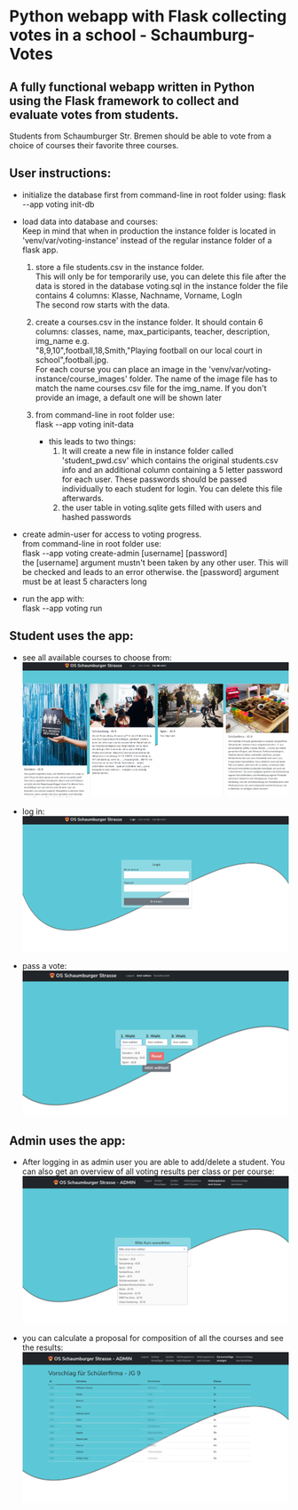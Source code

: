 # Python webapp with Flask collecting votes in a school - Schaumburg-Votes

## A fully functional webapp written in Python using the Flask framework to collect and evaluate votes from students.

Students from Schaumburger Str. Bremen should be able to vote from a choice of courses their favorite three courses.

## User instructions:

- initialize the database first from command-line in root folder using:
  flask --app voting init-db

- load data into database and courses:  
  Keep in mind that when in production the instance folder is located in 'venv/var/voting-instance' instead of the regular instance folder of a flask app.

  1. store a file students.csv in the instance folder.  
     This will only be for temporarily use, you can delete this file after the data is stored in the database voting.sql in the instance folder
     the file contains 4 columns:
     Klasse, Nachname, Vorname, LogIn\
     The second row starts with the data.

  2. create a courses.csv in the instance folder.
     It should contain 6 columns:
     classes, name, max_participants, teacher, description, img_name
     e.g.  
     "8,9,10",football,18,Smith,"Playing football on our local court in school",football.jpg.  
     For each course you can place an image in the 'venv/var/voting-instance/course_images' folder.
     The name of the image file has to match the name courses.csv file for the img_name.
     If you don't provide an image, a default one will be shown later

  3. from command-line in root folder use:  
     flask --app voting init-data

     - this leads to two things:
       1. It will create a new file in instance folder called 'student_pwd.csv' which contains the original students.csv info and an additional column containing a 5 letter password for each user.
          These passwords should be passed individually to each student for login.
          You can delete this file afterwards.
       2. the user table in voting.sqlite gets filled with users and hashed passwords

- create admin-user for access to voting progress.  
  from command-line in root folder use:  
  flask --app voting create-admin [username] [password]  
  the [username] argument mustn't been taken by any other user. This will be checked and leads to an error otherwise.
  the [password] argument must be at least 5 characters long

- run the app with:  
  flask --app voting run

## Student uses the app:

- see all available courses to choose from:
  ![alt text](https://github.com/Zwennsch/schaumburg-votes/blob/main/pics/courses.png)

- log in:
  ![alt text](https://github.com/Zwennsch/schaumburg-votes/blob/main/pics/login.png)

- pass a vote:
  ![alt text](https://github.com/Zwennsch/schaumburg-votes/blob/main/pics/user_vote.png)

## Admin uses the app:

- After logging in as admin user you are able to add/delete a student. You can also get an overview of all voting results per class or per course:
  ![alt text](https://github.com/Zwennsch/schaumburg-votes/blob/main/pics/admin_show_proposal.png)

- you can calculate a proposal for composition of all the courses and see the results:
  ![alt text](https://github.com/Zwennsch/schaumburg-votes/blob/main/pics/admin_view_proposal.png)
